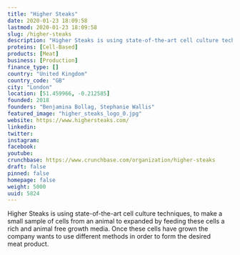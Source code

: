 ```yaml
---
title: "Higher Steaks"
date: 2020-01-23 18:09:58
lastmod: 2020-01-23 18:09:58
slug: /higher-steaks
description: "Higher Steaks is using state-of-the-art cell culture techniques, to make a small sample of cells from an animal to expanded by feeding these cells a rich and animal free growth media. Once these cells have grown the company wants to use different methods in order to form the desired meat&nbsp;product."
proteins: [Cell-Based]
products: [Meat]
business: [Production]
finance_type: []
country: "United Kingdom"
country_code: "GB"
city: "London"
location: [51.459966, -0.212585]
founded: 2018
founders: "Benjamina Bollag, Stephanie Wallis"
featured_image: "higher_steaks_logo_0.jpg"
website: https://www.highersteaks.com/
linkedin: 
twitter: 
instagram: 
facebook: 
youtube: 
crunchbase: https://www.crunchbase.com/organization/higher-steaks
draft: false
pinned: false
homepage: false
weight: 5000
uuid: 5824
---
```

Higher Steaks is using state-of-the-art cell culture techniques, to make a small sample of cells from an animal to expanded by feeding these cells a rich and animal free growth media. Once these cells have grown the company wants to use different methods in order to form the desired meat&nbsp;product.

